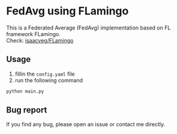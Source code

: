 # FedAvg using FLamingo

This is a Federated Average (FedAvg) implementation based on FL framework FLamingo.  
Check: [isaacveg/FLamingo](https://github.com/isaacveg/FLamingo) 

## Usage
1. fillin the `config.yaml` file
2. run the following command
```bash
python main.py
```

## Bug report
If you find any bug, please open an issue or contact me directly.